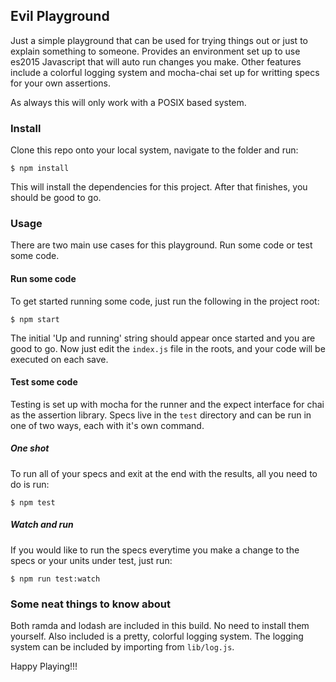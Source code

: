 ## Evil Playground

Just a simple playground that can be used for trying things out or just to explain something to someone.
Provides an environment set up to use es2015 Javascript that will auto run changes you make.
Other features include a colorful logging system and mocha-chai set up for writting specs for your own assertions.

As always this will only work with a POSIX based system.

### Install

Clone this repo onto your local system, navigate to the folder and run:

```
$ npm install
```

This will install the dependencies for this project. After that finishes, you should be good to go.

### Usage

There are two main use cases for this playground. Run some code or test some code.

#### Run some code

To get started running some code, just run the following in the project root:

```
$ npm start
```

The initial 'Up and running' string should appear once started and you are good to go. Now just edit the
`index.js` file in the roots, and your code will be executed on each save.

#### Test some code

Testing is set up with mocha for the runner and the expect interface for chai as the assertion library.
Specs live in the `test` directory and can be run in one of two ways, each with it's own command.

##### One shot

To run all of your specs and exit at the end with the results, all you need to do is run:

```
$ npm test
```

##### Watch and run
If you would like to run the specs everytime you make a change to the specs or your units under test, just run:

```
$ npm run test:watch
```

### Some neat things to know about

Both ramda and lodash are included in this build. No need to install them yourself. Also included is a pretty,
colorful logging system. The logging system can be included by importing from `lib/log.js`.


Happy Playing!!!
